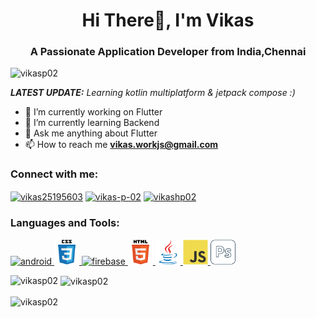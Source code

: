 <h1 align="center">Hi There👋, I'm Vikas</h1>
<h3 align="center">A Passionate Application Developer from India,Chennai</h3>

<p align="left"> <img src="https://komarev.com/ghpvc/?username=vikasp02&label=Profile%20views&color=0e75b6&style=flat" alt="vikasp02" /> </p>

<!-- <img src="https://media.giphy.com/media/SWoSkN6DxTszqIKEqv/giphy.gif" alt="Coder GIF" width="500" height="400"><img align="right" alt="GIF" height="300px" src="https://media.giphy.com/media/du3J3cXyzhj75IOgvA/giphy.gif" />
 -->
<!-- - 🌱 I’m currently learning **Angular** -->

<em><strong>LATEST UPDATE:</strong></em>
<i>Learning kotlin multiplatform &amp; jetpack compose :) </i>


<!--- 👯 I’m looking to collaborate on **E-commerce App**-->
- 🔭 I’m currently working on Flutter
- 🌱 I’m currently learning Backend
- 💬 Ask me anything about Flutter
- 📫 How to reach me **vikas.workjs@gmail.com**

<h3 align="left">Connect with me:</h3>
<p align="left">
<a href="https://twitter.com/vikas25195603" target="blank"><img align="center" src="https://raw.githubusercontent.com/rahuldkjain/github-profile-readme-generator/master/src/images/icons/Social/twitter.svg" alt="vikas25195603" height="30" width="40" /></a>
<a href="https://linkedin.com/in/vikas-p-02" target="blank"><img align="center" src="https://raw.githubusercontent.com/rahuldkjain/github-profile-readme-generator/master/src/images/icons/Social/linked-in-alt.svg" alt="vikas-p-02" height="30" width="40" /></a>
<a href="https://instagram.com/vikashp02" target="blank"><img align="center" src="https://raw.githubusercontent.com/rahuldkjain/github-profile-readme-generator/master/src/images/icons/Social/instagram.svg" alt="vikashp02" height="30" width="40" /></a>
</p>

<h3 align="left">Languages and Tools:</h3>
<p align="left"> <a href="https://developer.android.com" target="_blank"> <img 
                                                                           src="https://github.com/tandpfun/skill-icons/blob/main/icons/Flutter-Dark.svg)" 
                                                                           alt="android" width="40" height="40"/> </a> <a 
                                                                                                                                                                                                                                    href="https://www.w3schools.com/css/" target="_blank"> <img src="https://raw.githubusercontent.com/devicons/devicon/master/icons/css3/css3-original-wordmark.svg" alt="css3" width="40" height="40"/> </a> <a href="https://firebase.google.com/" target="_blank"> <img src="https://www.vectorlogo.zone/logos/firebase/firebase-icon.svg" alt="firebase" width="40" height="40"/> </a> <a href="https://www.w3.org/html/" target="_blank"> <img src="https://raw.githubusercontent.com/devicons/devicon/master/icons/html5/html5-original-wordmark.svg" alt="html5" width="40" height="40"/> </a> <a href="https://www.java.com" target="_blank"> <img src="https://raw.githubusercontent.com/devicons/devicon/master/icons/java/java-original.svg" alt="java" width="40" height="40"/> </a> <a href="https://developer.mozilla.org/en-US/docs/Web/JavaScript" target="_blank"> <img src="https://raw.githubusercontent.com/devicons/devicon/master/icons/javascript/javascript-original.svg" alt="javascript" width="40" height="40"/> </a> <a href="https://www.photoshop.com/en" target="_blank"> <img src="https://raw.githubusercontent.com/devicons/devicon/master/icons/photoshop/photoshop-line.svg" alt="photoshop" width="40" height="40"/> </a> </p>

<p><img align="left" src="https://github-readme-stats.vercel.app/api/top-langs?username=vikasp02&show_icons=true&locale=en&layout=compact" alt="vikasp02" /></p>

<p>&nbsp;<img align="center" src="https://github-readme-stats.vercel.app/api?username=vikasp02&show_icons=true&locale=en" alt="vikasp02" /></p>

<p><img align="center" src="https://github-readme-streak-stats.herokuapp.com/?user=vikasp02&" alt="vikasp02" /></p>
